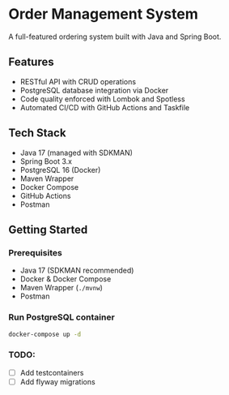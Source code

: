 # Order Management System

A full-featured ordering system built with Java and Spring Boot.

## Features
- RESTful API with CRUD operations
- PostgreSQL database integration via Docker
- Code quality enforced with Lombok and Spotless
- Automated CI/CD with GitHub Actions and Taskfile

## Tech Stack
- Java 17 (managed with SDKMAN)
- Spring Boot 3.x
- PostgreSQL 16 (Docker)
- Maven Wrapper
- Docker Compose
- GitHub Actions
- Postman

## Getting Started

### Prerequisites
- Java 17 (SDKMAN recommended)
- Docker & Docker Compose
- Maven Wrapper (`./mvnw`)
- Postman

### Run PostgreSQL container
```bash
docker-compose up -d
```

### TODO:
- [ ] Add testcontainers
- [ ] Add flyway migrations
